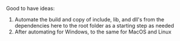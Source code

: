 Good to have ideas:

1. Automate the build and copy of include, lib, and dll's from the dependencies here to the root folder as a starting step as needed
2. After automating for Windows, to the same for MacOS and Linux